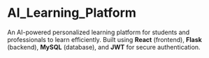 # AI_Learning_Platform
An AI-powered personalized learning platform for students and professionals to learn efficiently. Built using **React** (frontend), **Flask** (backend), **MySQL** (database), and **JWT** for secure authentication.
